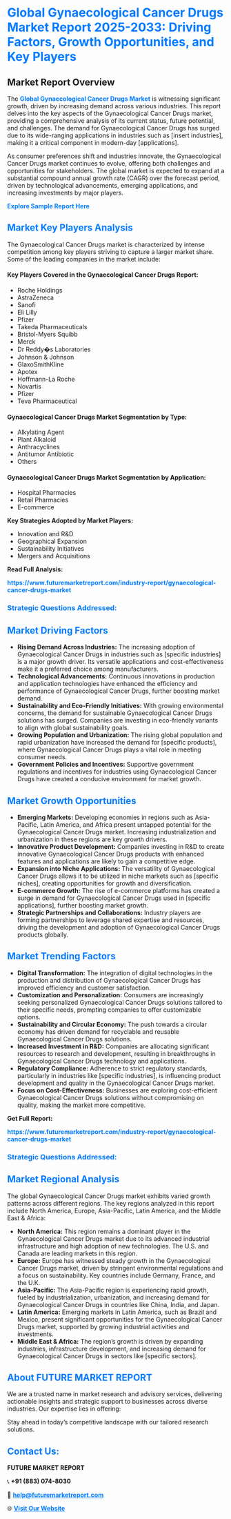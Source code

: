 <h1 style="color: #007BFF;">Global Gynaecological Cancer Drugs Market Report 2025-2033: Driving Factors, Growth Opportunities, and Key Players</h1>

<section id="overview">
<h2>Market Report Overview</h2>
<p>The <a href="https://www.futuremarketreport.com/industry-report/gynaecological-cancer-drugs-market" style="color: #007BFF; text-decoration: none;"><strong>Global Gynaecological Cancer Drugs Market</strong></a> is witnessing significant growth, driven by increasing demand across various industries. This report delves into the key aspects of the Gynaecological Cancer Drugs market, providing a comprehensive analysis of its current status, future potential, and challenges. The demand for Gynaecological Cancer Drugs has surged due to its wide-ranging applications in industries such as [insert industries], making it a critical component in modern-day [applications].</p>
<p>As consumer preferences shift and industries innovate, the Gynaecological Cancer Drugs market continues to evolve, offering both challenges and opportunities for stakeholders. The global market is expected to expand at a substantial compound annual growth rate (CAGR) over the forecast period, driven by technological advancements, emerging applications, and increasing investments by major players.</p>
</section>

<section id="overview">
<p><a href="https://www.futuremarketreport.com/request-sample/reportId=61773" style="color: #007BFF; text-decoration: none;"><strong>Explore Sample Report Here</strong></a></p>
</section>

<section id="key-players">
<h2 style="color: #007BFF;">Market Key Players Analysis</h2>
<p>The Gynaecological Cancer Drugs market is characterized by intense competition among key players striving to capture a larger market share. Some of the leading companies in the market include:</p>
<h4>Key Players Covered in the Gynaecological Cancer Drugs Report:</h4>
<ul><li>Roche Holdings</li><li>AstraZeneca</li><li>Sanofi</li><li>Eli Lilly</li><li>Pfizer</li><li>Takeda Pharmaceuticals</li><li>Bristol-Myers Squibb</li><li>Merck</li><li>Dr Reddy�s Laboratories</li><li>Johnson &amp; Johnson</li><li>GlaxoSmithKline</li><li>Apotex</li><li>Hoffmann-La Roche</li><li>Novartis</li><li>Pfizer</li><li>Teva Pharmaceutical</li></ul>
<h4>Gynaecological Cancer Drugs Market Segmentation by Type:</h4>
<ul><li>Alkylating Agent</li><li>Plant Alkaloid</li><li>Anthracyclines</li><li>Antitumor Antibiotic</li><li>Others</li></ul>

<h4>Gynaecological Cancer Drugs Market Segmentation by Application:</h4>
<ul><li>Hospital Pharmacies</li><li>Retail Pharmacies</li><li>E-commerce</li></ul>
<p><strong>Key Strategies Adopted by Market Players:</strong></p>
<ul>
<li>Innovation and R&D</li>
<li>Geographical Expansion</li>
<li>Sustainability Initiatives</li>
<li>Mergers and Acquisitions</li>
</ul>
</section>

<section>
<p><strong>Read Full Analysis: </strong></p><a href="https://www.futuremarketreport.com/industry-report/gynaecological-cancer-drugs-market" style="color: #007BFF; text-decoration: none;"><strong>https://www.futuremarketreport.com/industry-report/gynaecological-cancer-drugs-market</strong></a>
<h3 style="color: #007BFF;">Strategic Questions Addressed:</h3>
</section>

<section id="driving-factors">
<h2 style="color: #007BFF;">Market Driving Factors</h2>
<ul>
<li><strong>Rising Demand Across Industries:</strong> The increasing adoption of Gynaecological Cancer Drugs in industries such as [specific industries] is a major growth driver. Its versatile applications and cost-effectiveness make it a preferred choice among manufacturers.</li>
<li><strong>Technological Advancements:</strong> Continuous innovations in production and application technologies have enhanced the efficiency and performance of Gynaecological Cancer Drugs, further boosting market demand.</li>
<li><strong>Sustainability and Eco-Friendly Initiatives:</strong> With growing environmental concerns, the demand for sustainable Gynaecological Cancer Drugs solutions has surged. Companies are investing in eco-friendly variants to align with global sustainability goals.</li>
<li><strong>Growing Population and Urbanization:</strong> The rising global population and rapid urbanization have increased the demand for [specific products], where Gynaecological Cancer Drugs plays a vital role in meeting consumer needs.</li>
<li><strong>Government Policies and Incentives:</strong> Supportive government regulations and incentives for industries using Gynaecological Cancer Drugs have created a conducive environment for market growth.</li>
</ul>
</section>

<section id="growth-opportunities">
<h2 style="color: #007BFF;">Market Growth Opportunities</h2>
<ul>
<li><strong>Emerging Markets:</strong> Developing economies in regions such as Asia-Pacific, Latin America, and Africa present untapped potential for the Gynaecological Cancer Drugs market. Increasing industrialization and urbanization in these regions are key growth drivers.</li>
<li><strong>Innovative Product Development:</strong> Companies investing in R&D to create innovative Gynaecological Cancer Drugs products with enhanced features and applications are likely to gain a competitive edge.</li>
<li><strong>Expansion into Niche Applications:</strong> The versatility of Gynaecological Cancer Drugs allows it to be utilized in niche markets such as [specific niches], creating opportunities for growth and diversification.</li>
<li><strong>E-commerce Growth:</strong> The rise of e-commerce platforms has created a surge in demand for Gynaecological Cancer Drugs used in [specific applications], further boosting market growth.</li>
<li><strong>Strategic Partnerships and Collaborations:</strong> Industry players are forming partnerships to leverage shared expertise and resources, driving the development and adoption of Gynaecological Cancer Drugs products globally.</li>
</ul>
</section>

<section id="trending-factors">
<h2 style="color: #007BFF;">Market Trending Factors</h2>
<ul>
<li><strong>Digital Transformation:</strong> The integration of digital technologies in the production and distribution of Gynaecological Cancer Drugs has improved efficiency and customer satisfaction.</li>
<li><strong>Customization and Personalization:</strong> Consumers are increasingly seeking personalized Gynaecological Cancer Drugs solutions tailored to their specific needs, prompting companies to offer customizable options.</li>
<li><strong>Sustainability and Circular Economy:</strong> The push towards a circular economy has driven demand for recyclable and reusable Gynaecological Cancer Drugs solutions.</li>
<li><strong>Increased Investment in R&D:</strong> Companies are allocating significant resources to research and development, resulting in breakthroughs in Gynaecological Cancer Drugs technology and applications.</li>
<li><strong>Regulatory Compliance:</strong> Adherence to strict regulatory standards, particularly in industries like [specific industries], is influencing product development and quality in the Gynaecological Cancer Drugs market.</li>
<li><strong>Focus on Cost-Effectiveness:</strong> Businesses are exploring cost-efficient Gynaecological Cancer Drugs solutions without compromising on quality, making the market more competitive.</li>
</ul>
</section>

<section>
<p><strong>Get Full Report: </strong></p><a href="https://www.futuremarketreport.com/industry-report/gynaecological-cancer-drugs-market" style="color: #007BFF; text-decoration: none;"><strong>https://www.futuremarketreport.com/industry-report/gynaecological-cancer-drugs-market</strong></a>
<h3 style="color: #007BFF;">Strategic Questions Addressed:</h3>
</section>


<section id="regional-analysis">
<h2 style="color: #007BFF;">Market Regional Analysis</h2>
<p>The global Gynaecological Cancer Drugs market exhibits varied growth patterns across different regions. The key regions analyzed in this report include North America, Europe, Asia-Pacific, Latin America, and the Middle East & Africa:</p>
<ul>
<li><strong>North America:</strong> This region remains a dominant player in the Gynaecological Cancer Drugs market due to its advanced industrial infrastructure and high adoption of new technologies. The U.S. and Canada are leading markets in this region.</li>
<li><strong>Europe:</strong> Europe has witnessed steady growth in the Gynaecological Cancer Drugs market, driven by stringent environmental regulations and a focus on sustainability. Key countries include Germany, France, and the U.K.</li>
<li><strong>Asia-Pacific:</strong> The Asia-Pacific region is experiencing rapid growth, fueled by industrialization, urbanization, and increasing demand for Gynaecological Cancer Drugs in countries like China, India, and Japan.</li>
<li><strong>Latin America:</strong> Emerging markets in Latin America, such as Brazil and Mexico, present significant opportunities for the Gynaecological Cancer Drugs market, supported by growing industrial activities and investments.</li>
<li><strong>Middle East & Africa:</strong> The region’s growth is driven by expanding industries, infrastructure development, and increasing demand for Gynaecological Cancer Drugs in sectors like [specific sectors].</li>
</ul>
</section>

<footer>
<h2 style="color: #007BFF;">About FUTURE MARKET REPORT</h2>
<p>We are a trusted name in market research and advisory services, delivering actionable insights and strategic support to businesses across diverse industries. Our expertise lies in offering:</p>

<p>Stay ahead in today’s competitive landscape with our tailored research solutions.</p>

<h2 style="color: #007BFF;">Contact Us:</h2>
<p><strong>FUTURE MARKET REPORT</strong></p>
<p>📞 <strong>+91 (883) 074-8030</strong></p>
<p>📧 <strong><a href="mailto:help@futuremarketreport.com" style="color: #007BFF;">help@futuremarketreport.com</a></strong></p>
<p>🌐 <strong><a href="https://www.futuremarketreport.com/" style="color: #007BFF;">Visit Our Website</a></strong></p>
</footer>